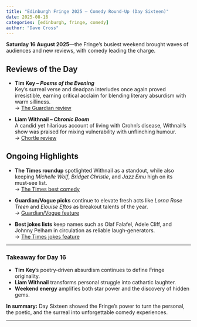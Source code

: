 ```yaml
---
title: "Edinburgh Fringe 2025 – Comedy Round‑Up (Day Sixteen)"
date: 2025-08-16
categories: [edinburgh, fringe, comedy]
author: "Dave Cross"
---
```


**Saturday 16 August 2025**—the Fringe’s busiest weekend brought waves of audiences and new reviews, with comedy leading the charge.

## Reviews of the Day

- **Tim Key – *Poems of the Evening***  
  Key’s surreal verse and deadpan interludes once again proved irresistible, earning critical acclaim for blending literary absurdism with warm silliness.  
  → [The Guardian review](https://www.theguardian.com/stage/2025/aug/16/tim-key-poems-of-the-evening-edinburgh-fringe-2025?utm_source=chatgpt.com)

- **Liam Withnail – *Chronic Boom***  
  A candid yet hilarious account of living with Crohn’s disease, Withnail’s show was praised for mixing vulnerability with unflinching humour.  
  → [Chortle review](https://www.chortle.co.uk/review/2025/08/16/liam-withnail-chronic-boom-edinburgh-fringe-2025?utm_source=chatgpt.com)

## Ongoing Highlights

- **The Times roundup** spotlighted Withnail as a standout, while also keeping *Michelle Wolf*, *Bridget Christie*, and *Jazz Emu* high on its must‑see list.  
  → [The Times best comedy](https://www.thetimes.co.uk/article/edinburgh-fringe-festival-2025-best-comedy-shows-ranked-xzd2kjplw?utm_source=chatgpt.com)

- **Guardian/Vogue picks** continue to elevate fresh acts like *Lorna Rose Treen* and *Elouise Eftos* as breakout talents of the year.  
  → [Guardian/Vogue feature](https://www.vogue.com/article/10-standout-acts-from-2025-edinburgh-fringe-festival?utm_source=chatgpt.com)

- **Best jokes lists** keep names such as Olaf Falafel, Adele Cliff, and Johnny Pelham in circulation as reliable laugh‑generators.  
  → [The Times jokes feature](https://www.thetimes.co.uk/article/the-best-jokes-of-edinburgh-fringe-2025-xkh5qg5kb?utm_source=chatgpt.com)

---

### Takeaway for Day 16

- **Tim Key**’s poetry‑driven absurdism continues to define Fringe originality.  
- **Liam Withnail** transforms personal struggle into cathartic laughter.  
- **Weekend energy** amplifies both star power and the discovery of hidden gems.  

**In summary:** Day Sixteen showed the Fringe’s power to turn the personal, the poetic, and the surreal into unforgettable comedy experiences.

---
